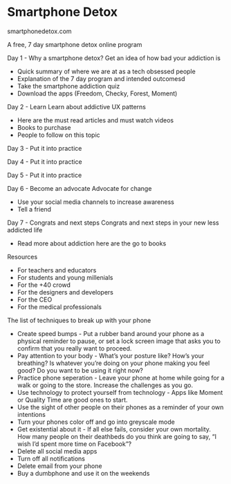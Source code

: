 # Smartphone Detox

smartphonedetox.com

A free, 7 day smartphone detox online program

Day 1 - Why a smartphone detox?
Get an idea of how bad your addiction is
- Quick summary of where we are at as a tech obsessed people
- Explanation of the 7 day program and intended outcomesd
- Take the smartphone addiction quiz
- Download the apps (Freedom, Checky, Forest, Moment)

Day 2 - Learn
Learn about addictive UX patterns
- Here are the must read articles and must watch videos
- Books to purchase
- People to follow on this topic

Day 3 - Put it into practice

Day 4 - Put it into practice

Day 5 - Put it into practice

Day 6 - Become an advocate
Advocate for change
- Use your social media channels to increase awareness
- Tell a friend

Day 7 - Congrats and next steps
Congrats and next steps in your new less addicted life
- Read more about addiction here are the go to books

Resources
- For teachers and educators
- For students and young millenials
- For the +40 crowd
- For the designers and developers
- For the CEO
- For the medical professionals

The list of techniques to break up with your phone
- Create speed bumps - Put a rubber band around your phone as a physical reminder to pause, or set a lock screen image that asks you to confirm that you really want to proceed.
- Pay attention to your body - What’s your posture like? How’s your breathing? Is whatever you’re doing on your phone making you feel good? Do you want to be using it right now?
- Practice phone seperation - Leave your phone at home while going for a walk or going to the store. Increase the challenges as you go.
- Use technology to protect yourself from technology - Apps like Moment or Quality Time are good ones to start. 
- Use the sight of other people on their phones as a reminder of your own intentions
- Turn your phones color off and go into greyscale mode
- Get existential about it - If all else fails, consider your own mortality. How many people on their deathbeds do you think are going to say, “I wish I’d spent more time on Facebook”?
- Delete all social media apps
- Turn off all notifications
- Delete email from your phone
- Buy a dumbphone and use it on the weekends
